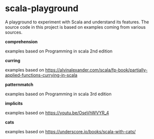 # scala-playground

A playground to experiment with Scala and understand its features.
The source code in this project is based on examples coming from various sources.

**comprehension**

examples based on Programming in scala 2nd edition

**curring**

examples based on https://alvinalexander.com/scala/fp-book/partially-applied-functions-currying-in-scala

**patternmatch**

examples based on Programming in scala 3rd edition

**implicits**

examples based on https://youtu.be/OseVhWVYR_4

**cats**

examples based on https://underscore.io/books/scala-with-cats/